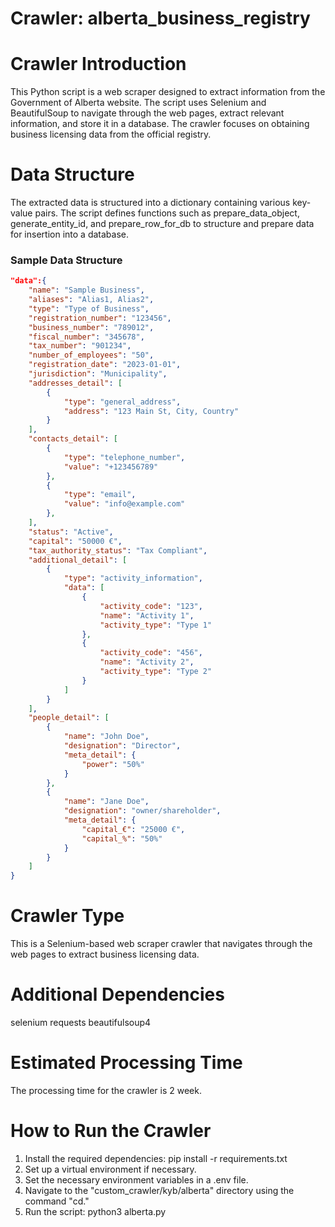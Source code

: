 # Crawler: alberta_business_registry

# Crawler Introduction
This Python script is a web scraper designed to extract information from the Government of Alberta website. The script uses Selenium and BeautifulSoup to navigate through the web pages, extract relevant information, and store it in a database. The crawler focuses on obtaining business licensing data from the official registry.

# Data Structure
The extracted data is structured into a dictionary containing various key-value pairs. The script defines functions such as prepare_data_object, generate_entity_id, and prepare_row_for_db to structure and prepare data for insertion into a database.

### Sample Data Structure

```json
"data":{
    "name": "Sample Business",
    "aliases": "Alias1, Alias2",
    "type": "Type of Business",
    "registration_number": "123456",
    "business_number": "789012",
    "fiscal_number": "345678",
    "tax_number": "901234",
    "number_of_employees": "50",
    "registration_date": "2023-01-01",
    "jurisdiction": "Municipality",
    "addresses_detail": [
        {
            "type": "general_address",
            "address": "123 Main St, City, Country"
        }
    ],
    "contacts_detail": [
        {
            "type": "telephone_number",
            "value": "+123456789"
        },
        {
            "type": "email",
            "value": "info@example.com"
        },
    ],
    "status": "Active",
    "capital": "50000 €",
    "tax_authority_status": "Tax Compliant",
    "additional_detail": [
        {
            "type": "activity_information",
            "data": [
                {
                    "activity_code": "123",
                    "name": "Activity 1",
                    "activity_type": "Type 1"
                },
                {
                    "activity_code": "456",
                    "name": "Activity 2",
                    "activity_type": "Type 2"
                }
            ]
        }
    ],
    "people_detail": [
        {
            "name": "John Doe",
            "designation": "Director",
            "meta_detail": {
                "power": "50%"
            }
        },
        {
            "name": "Jane Doe",
            "designation": "owner/shareholder",
            "meta_detail": {
                "capital_€": "25000 €",
                "capital_%": "50%"
            }
        }
    ]
}
```

# Crawler Type
This is a Selenium-based web scraper crawler that navigates through the web pages to extract business licensing data.

# Additional Dependencies
selenium
requests
beautifulsoup4


# Estimated Processing Time
The processing time for the crawler is 2 week.

# How to Run the Crawler
1. Install the required dependencies: pip install -r requirements.txt
2. Set up a virtual environment if necessary.
3. Set the necessary environment variables in a .env file.
4.  Navigate to the "custom_crawler/kyb/alberta" directory using the command "cd."
5. Run the script: python3 alberta.py
